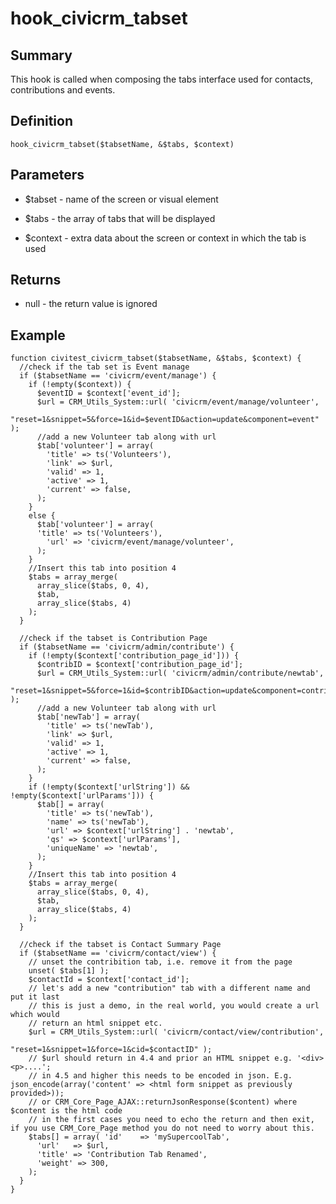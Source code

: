 # hook_civicrm_tabset

## Summary

This hook is called when composing the tabs interface used for contacts,
contributions and events.


## Definition

    hook_civicrm_tabset($tabsetName, &$tabs, $context)

## Parameters

-   $tabset   - name of the screen or visual element

-   $tabs      - the array of tabs that will be displayed

-   $context   - extra data about the screen or context in which the
    tab is used



## Returns

-   null - the return value is ignored

## Example

    function civitest_civicrm_tabset($tabsetName, &$tabs, $context) {
      //check if the tab set is Event manage
      if ($tabsetName == 'civicrm/event/manage') {
        if (!empty($context)) {
          $eventID = $context['event_id'];
          $url = CRM_Utils_System::url( 'civicrm/event/manage/volunteer',
            "reset=1&snippet=5&force=1&id=$eventID&action=update&component=event" );
          //add a new Volunteer tab along with url
          $tab['volunteer'] = array(
            'title' => ts('Volunteers'),
            'link' => $url,
            'valid' => 1,
            'active' => 1,
            'current' => false,
          );
        }
        else {
          $tab['volunteer'] = array(
          'title' => ts('Volunteers'),
            'url' => 'civicrm/event/manage/volunteer',
          );
        }
        //Insert this tab into position 4
        $tabs = array_merge(
          array_slice($tabs, 0, 4),
          $tab,
          array_slice($tabs, 4)
        );
      }

      //check if the tabset is Contribution Page
      if ($tabsetName == 'civicrm/admin/contribute') {
        if (!empty($context['contribution_page_id'])) {
          $contribID = $context['contribution_page_id'];
          $url = CRM_Utils_System::url( 'civicrm/admin/contribute/newtab',
            "reset=1&snippet=5&force=1&id=$contribID&action=update&component=contribution" );
          //add a new Volunteer tab along with url
          $tab['newTab'] = array(
            'title' => ts('newTab'),
            'link' => $url,
            'valid' => 1,
            'active' => 1,
            'current' => false,
          );
        }
        if (!empty($context['urlString']) && !empty($context['urlParams'])) {
          $tab[] = array(
            'title' => ts('newTab'),
            'name' => ts('newTab'),
            'url' => $context['urlString'] . 'newtab',
            'qs' => $context['urlParams'],
            'uniqueName' => 'newtab',
          );
        }
        //Insert this tab into position 4
        $tabs = array_merge(
          array_slice($tabs, 0, 4),
          $tab,
          array_slice($tabs, 4)
        );
      }

      //check if the tabset is Contact Summary Page
      if ($tabsetName == 'civicrm/contact/view') {
        // unset the contribition tab, i.e. remove it from the page
        unset( $tabs[1] );
        $contactId = $context['contact_id'];
        // let's add a new "contribution" tab with a different name and put it last
        // this is just a demo, in the real world, you would create a url which would
        // return an html snippet etc.
        $url = CRM_Utils_System::url( 'civicrm/contact/view/contribution',
                                      "reset=1&snippet=1&force=1&cid=$contactID" );
        // $url should return in 4.4 and prior an HTML snippet e.g. '<div><p>....';
        // in 4.5 and higher this needs to be encoded in json. E.g. json_encode(array('content' => <html form snippet as previously provided>));
        // or CRM_Core_Page_AJAX::returnJsonResponse($content) where $content is the html code
        // in the first cases you need to echo the return and then exit, if you use CRM_Core_Page method you do not need to worry about this.
        $tabs[] = array( 'id'    => 'mySupercoolTab',
          'url'   => $url,
          'title' => 'Contribution Tab Renamed',
          'weight' => 300,
        );
      }
    }